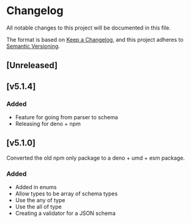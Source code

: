 # Changelog

All notable changes to this project will be documented in this file.

The format is based on [Keep a Changelog](https://keepachangelog.com/en/1.0.0/),
and this project adheres to
[Semantic Versioning](https://semver.org/spec/v2.0.0.html).

## [Unreleased]

## [v5.1.4]

### Added

- Feature for going from parser to schema
- Releasing for deno + npm

## [v5.1.0]

Converted the old npm only package to a deno + umd + esm package.

### Added

- Added in enums
- Allow types to be array of schema types
- Use the any of type
- Use the all of type
- Creating a validator for a JSON schema
